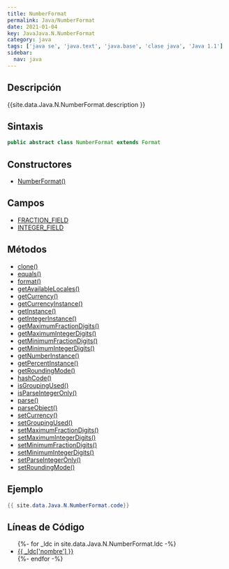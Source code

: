 ```yaml
---
title: NumberFormat
permalink: Java/NumberFormat
date: 2021-01-04
key: JavaJava.N.NumberFormat
category: java
tags: ['java se', 'java.text', 'java.base', 'clase java', 'Java 1.1']
sidebar: 
  nav: java
---
```


## Descripción
{{site.data.Java.N.NumberFormat.description }}

## Sintaxis
~~~java
public abstract class NumberFormat extends Format
~~~

## Constructores
* [NumberFormat()](/Java/NumberFormat/NumberFormat/)

## Campos
* [FRACTION_FIELD](/Java/NumberFormat/FRACTION_FIELD)
* [INTEGER_FIELD](/Java/NumberFormat/INTEGER_FIELD)

## Métodos
* [clone()](/Java/NumberFormat/clone)
* [equals()](/Java/NumberFormat/equals)
* [format()](/Java/NumberFormat/format)
* [getAvailableLocales()](/Java/NumberFormat/getAvailableLocales)
* [getCurrency()](/Java/NumberFormat/getCurrency)
* [getCurrencyInstance()](/Java/NumberFormat/getCurrencyInstance)
* [getInstance()](/Java/NumberFormat/getInstance)
* [getIntegerInstance()](/Java/NumberFormat/getIntegerInstance)
* [getMaximumFractionDigits()](/Java/NumberFormat/getMaximumFractionDigits)
* [getMaximumIntegerDigits()](/Java/NumberFormat/getMaximumIntegerDigits)
* [getMinimumFractionDigits()](/Java/NumberFormat/getMinimumFractionDigits)
* [getMinimumIntegerDigits()](/Java/NumberFormat/getMinimumIntegerDigits)
* [getNumberInstance()](/Java/NumberFormat/getNumberInstance)
* [getPercentInstance()](/Java/NumberFormat/getPercentInstance)
* [getRoundingMode()](/Java/NumberFormat/getRoundingMode)
* [hashCode()](/Java/NumberFormat/hashCode)
* [isGroupingUsed()](/Java/NumberFormat/isGroupingUsed)
* [isParseIntegerOnly()](/Java/NumberFormat/isParseIntegerOnly)
* [parse()](/Java/NumberFormat/parse)
* [parseObject()](/Java/NumberFormat/parseObject)
* [setCurrency()](/Java/NumberFormat/setCurrency)
* [setGroupingUsed()](/Java/NumberFormat/setGroupingUsed)
* [setMaximumFractionDigits()](/Java/NumberFormat/setMaximumFractionDigits)
* [setMaximumIntegerDigits()](/Java/NumberFormat/setMaximumIntegerDigits)
* [setMinimumFractionDigits()](/Java/NumberFormat/setMinimumFractionDigits)
* [setMinimumIntegerDigits()](/Java/NumberFormat/setMinimumIntegerDigits)
* [setParseIntegerOnly()](/Java/NumberFormat/setParseIntegerOnly)
* [setRoundingMode()](/Java/NumberFormat/setRoundingMode)

## Ejemplo
~~~java
{{ site.data.Java.N.NumberFormat.code}}
~~~

## Líneas de Código
<ul>
{%- for _ldc in site.data.Java.N.NumberFormat.ldc -%}
   <li>
       <a href="{{_ldc['url'] }}">{{ _ldc['nombre'] }}</a>
   </li>
{%- endfor -%}
</ul>
